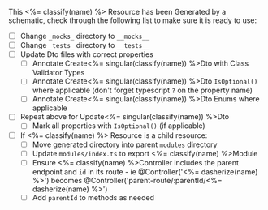 This <%= classify(name) %> Resource has been Generated by a schematic, check through the following list to make sure it is ready to use:

- [ ] Change `_mocks_` directory to `__mocks__`
- [ ] Change `_tests_` directory to `__tests__`
- [ ] Update Dto files with correct properties
  - [ ] Annotate Create<%= singular(classify(name)) %>Dto with Class Validator Types
  - [ ] Annotate Create<%= singular(classify(name)) %>Dto `IsOptional()` where applicable (don't forget typescript `?` on the property name)
  - [ ] Annotate Create<%= singular(classify(name)) %>Dto Enums where applicable
- [ ] Repeat above for Update<%= singular(classify(name)) %>Dto
  - [ ] Mark all properties with `IsOptional()` (if applicable)
- [ ] If <%= classify(name) %> Resource is a child resource:
  - [ ] Move generated directory into parent `modules` directory
  - [ ] Update `modules/index.ts` to export <%= classify(name) %>Module
  - [ ] Ensure <%= classify(name) %>Controller includes the parent endpoint and `id` in its route - ie @Controller('<%= dasherize(name) %>') becomes @Controller('parent-route/:parentId/<%= dasherize(name) %>')
  - [ ] Add `parentId` to methods as needed

